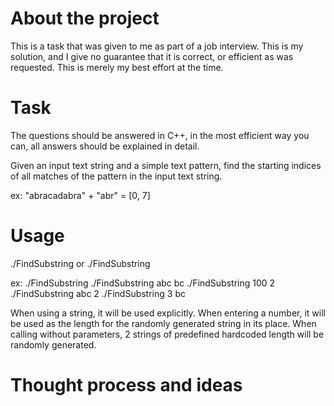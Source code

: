 # About the project
This is a task that was given to me as part of a job interview. This is my solution, and I give no guarantee that it is correct, or efficient as was requested. This is merely my best effort at the time.

# Task
The questions should be answered in C++, in the most efficient way you can, all answers should be explained in detail.

Given an input text string and a simple text pattern, find the starting indices of all matches of the pattern in the input text string.

ex: "abracadabra" + "abr" = [0, 7]

# Usage

./FindSubstring
or
./FindSubstring <string or length> <substring or length>

ex:
./FindSubstring
./FindSubstring abc bc
./FindSubstring 100 2
./FindSubstring abc 2
./FindSubstring 3 bc

When using a string, it will be used explicitly. When entering a number, it will be used as the length for the randomly generated string in its place.
When calling without parameters, 2 strings of predefined hardcoded length will be randomly generated.

# Thought process and ideas
